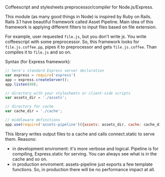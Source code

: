 Coffeescript and stylesheets preprocessor/compiler for Node.js/Express.

This module (as many good things in Node) is inspired by Ruby on Rails. Rails 3.1 have beautiful framework called Asset Pipeline. Main idea of this framework is applying different filters to input files based on file extension. 

For example, user requested	`file.js`, but you don't write js. You write coffeescript with some preprocessor. So, this framework looks for `file.js.coffee.pp`, pipes it to preprocessor and gets `file.js.coffee`. Than compiles it to `file.js` and so on.


Syntax (for Express framework):

```javascript
// here's standard Express server declaration
var express = require('express')
app = express.createServer();
app.listen(80);

// directory with your stylesheets or client-side scripts
var assets_dir = './assets';

// directory for cache
var cache_dir = './cache';

// middleware definitions
app.use(require('assets-pipeline')({assets: assets_dir, cache: cache_dir}))
```

This library writes output files to a cache and calls connect.static to serve them.
Reasons:
- in development enviroment: it's more verbose and logical. Pipeline is for compiling, Express.static for serving. You can always see what is in the cache and so on.
- in production enviroment: assets-pipeline just exports a few template functions. So, in production there will be no performance impact at all.

